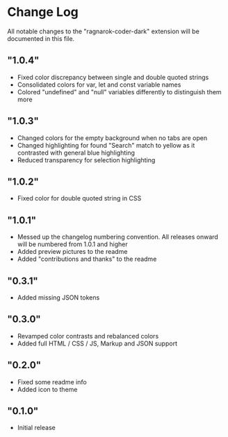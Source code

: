# Change Log

All notable changes to the "ragnarok-coder-dark" extension will be documented in this file.

## "1.0.4"

- Fixed color discrepancy between single and double quoted strings
- Consolidated colors for var, let and const variable names
- Colored "undefined" and "null" variables differently to distinguish them more

## "1.0.3"

- Changed colors for the empty background when no tabs are open
- Changed highlighting for found "Search" match to yellow as it contrasted with general blue highlighting
- Reduced transparency for selection highlighting

## "1.0.2"

- Fixed color for double quoted string in CSS

## "1.0.1"

- Messed up the changelog numbering convention. All releases onward will be numbered from 1.0.1 and higher
- Added preview pictures to the readme
- Added "contributions and thanks" to the readme

## "0.3.1"

- Added missing JSON tokens

## "0.3.0"

- Revamped color contrasts and rebalanced colors
- Added full HTML / CSS / JS, Markup and JSON support

## "0.2.0"

- Fixed some readme info
- Added icon to theme

## "0.1.0"

- Initial release
